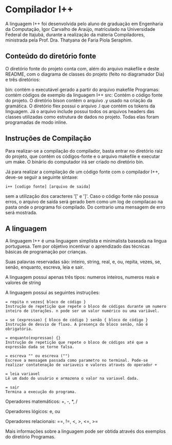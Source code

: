 # Compilador I++

A linguagem I++ foi desenvolvida pelo aluno de graduação em Engenharia da Computação, Igor Carvalho de Araújo, matriculado na Universidade Federal de Itajubá, durante a realização da máteria Compiladores, ministrada pela Prof. Dra. Thatyana de Faria Piola Seraphim.

## Conteúdo do diretório fonte

O diretório fonte do projeto conta com, além do arquivo makefile e deste README, com o diagrama de classes do projeto (feito no diagramador Dia) e três diretórios: 

bin: contém o executável gerado a partir do arquivo makefile
Programas: contém códigos de exemplo da linguagem I++
src: Contém o código fonte do projeto. O diretório bison contém o arquivo .y usado na criação da gramática. O diretório flex possui o arquivo .l que contém os tokens da linguagem. Já o arquivo include possui todos os arquivos headers das classes utilizadas como estrutura de dados no projeto. Todas elas foram programadas de modo inline.

## Instruções de Compilação

Para realizar-se a compilação do compilador, basta entrar no diretório raiz do projeto, que contém os códigos-fonte e o arquivo makefile e executar um make. O binário do computador irá ser criado no diretório bin.

Já para realizar a compilação de um código fonte com o compilador I++, deve-se seguir a seguinte sintaxe:

`i++ [codigo fonte] [arquivo de saida]`

sem a utilização dos caracteres '[' e ']'. Caso o código fonte não possua erros, o arquivo de saída será gerado bem como um log de compilacao na pasta onde o programa foi compilado. Do contrario uma mensagem de erro será mostrada.

## A linguagem

A linguagem I++ é uma linguagem simplista e minimalista baseada na lingua portuguesa. Tem por objetivo incentivar o aprendizado das técnicas básicas de programação por crianças.

Suas palavras reservadas são:
inteiro, string, real, e, ou, repita, vezes, se, senão, enquanto, escreva, leia e sair.

A linguagem possui apenas três tipos: numeros inteiros, numeros reais e valores de string

A linguagem possui as seguintes instruções:

	= repita n vezes{ bloco de código } 
	Instrução de repetição que repete o bloco de códigos durante um numero inteiro de iterações. n pode ser um valor numérico ou uma variável.

	= se (expressao) { bloco de código } senão { bloco de código }
	Instrução de desvio de fluxo. A presença do bloco senão, não é obrigatória.

	= enquanto(expressao) {}
	Instrução de repetição que repete o bloco de códigos até que a expressão dada se torne falsa.

	= escreva "" ou escreva ("")
	Escreve a mensagem passada como parametro no terminal. Pode-se realizar contatenação de variaveis e valores através do operador +

	= leia variavel
	Lê um dado do usuário e armazena o valor na variavel dada.

	= sair
	Termina a execução do programa.

Operadores matemáticos:
+, -, *, /

Operadores lógicos:
e, ou

Operadores relacionais:
==, !=, <, >, <=, >=

Mais informações sobre a linguagem pode ser obtida através dos exemplos do diretório Programas.






